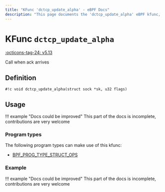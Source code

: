 ```yaml
---
title: "KFunc 'dctcp_update_alpha' - eBPF Docs"
description: "This page documents the 'dctcp_update_alpha' eBPF kfunc, including its defintion, usage, program types that can use it, and examples."
---
```

# KFunc `dctcp_update_alpha`

<!-- [FEATURE_TAG](dctcp_update_alpha) -->
[:octicons-tag-24: v5.13](https://github.com/torvalds/linux/commit/e78aea8b2170be1b88c96a4d138422986a737336)
<!-- [/FEATURE_TAG] -->

Call when ack arrives

## Definition

<!-- [KFUNC_DEF] -->
`#!c void dctcp_update_alpha(struct sock *sk, u32 flags)`
<!-- [/KFUNC_DEF] -->

## Usage

!!! example "Docs could be improved"
    This part of the docs is incomplete, contributions are very welcome

### Program types

The following program types can make use of this kfunc:

<!-- [KFUNC_PROG_REF] -->
- [BPF_PROG_TYPE_STRUCT_OPS](../program-type/BPF_PROG_TYPE_STRUCT_OPS.md)
<!-- [/KFUNC_PROG_REF] -->

### Example

!!! example "Docs could be improved"
    This part of the docs is incomplete, contributions are very welcome

